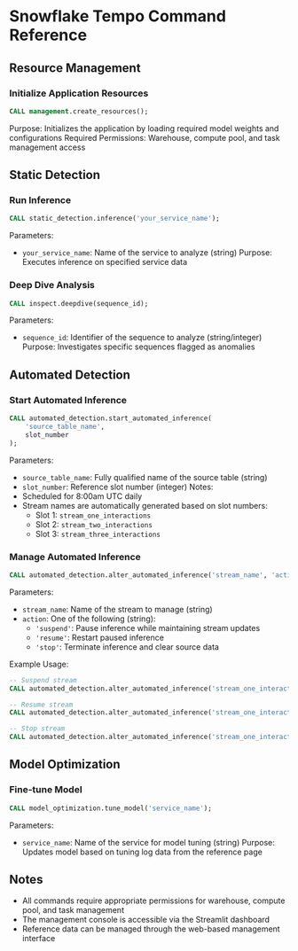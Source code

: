 # Snowflake Tempo Command Reference

## Resource Management

### Initialize Application Resources
```sql
CALL management.create_resources();
```
Purpose: Initializes the application by loading required model weights and configurations
Required Permissions: Warehouse, compute pool, and task management access

## Static Detection

### Run Inference
```sql
CALL static_detection.inference('your_service_name');
```
Parameters:
- `your_service_name`: Name of the service to analyze (string)
Purpose: Executes inference on specified service data

### Deep Dive Analysis
```sql
CALL inspect.deepdive(sequence_id);
```
Parameters:
- `sequence_id`: Identifier of the sequence to analyze (string/integer)
Purpose: Investigates specific sequences flagged as anomalies

## Automated Detection

### Start Automated Inference
```sql
CALL automated_detection.start_automated_inference(
    'source_table_name',
    slot_number
);
```
Parameters:
- `source_table_name`: Fully qualified name of the source table (string)
- `slot_number`: Reference slot number (integer)
Notes:
- Scheduled for 8:00am UTC daily
- Stream names are automatically generated based on slot numbers:
  - Slot 1: `stream_one_interactions`
  - Slot 2: `stream_two_interactions`
  - Slot 3: `stream_three_interactions`

### Manage Automated Inference
```sql
CALL automated_detection.alter_automated_inference('stream_name', 'action');
```
Parameters:
- `stream_name`: Name of the stream to manage (string)
- `action`: One of the following (string):
  - `'suspend'`: Pause inference while maintaining stream updates
  - `'resume'`: Restart paused inference
  - `'stop'`: Terminate inference and clear source data

Example Usage:
```sql
-- Suspend stream
CALL automated_detection.alter_automated_inference('stream_one_interactions', 'suspend');

-- Resume stream
CALL automated_detection.alter_automated_inference('stream_one_interactions', 'resume');

-- Stop stream
CALL automated_detection.alter_automated_inference('stream_one_interactions', 'stop');
```

## Model Optimization

### Fine-tune Model
```sql
CALL model_optimization.tune_model('service_name');
```
Parameters:
- `service_name`: Name of the service for model tuning (string)
Purpose: Updates model based on tuning log data from the reference page

## Notes
- All commands require appropriate permissions for warehouse, compute pool, and task management
- The management console is accessible via the Streamlit dashboard
- Reference data can be managed through the web-based management interface